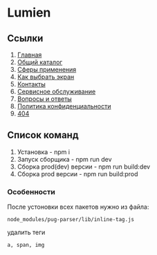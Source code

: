 # Lumien

## Ссылки

1. [Главная](https://oaktre.github.io/lumien/build/)
2. [Общий каталог](https://oaktre.github.io/lumien/build/common-catalog.html)
3. [Сферы применения](https://oaktre.github.io/lumien/build/spheres.html)
4. [Как выбрать экран](https://oaktre.github.io/lumien/build/how-choose-screen.html)
5. [Контакты](https://oaktre.github.io/lumien/build/contacts.html)
6. [Сервисное обслуживание](https://oaktre.github.io/lumien/build/service.html)
7. [Вопросы и ответы](https://oaktre.github.io/lumien/build/faq.html)
8. [Политика конфиденциальности](https://oaktre.github.io/lumien/build/policy.html)
9. [404](https://oaktre.github.io/lumien/build/404.html)




## Список команд

1. Установка - npm i
2. Запуск сборщика - npm run dev
3. Сборка prod(dev) версии - npm run build:dev
4. Сборка prod версии - npm run build:prod

### Особенности

После устоновки всех пакетов нужно из файла:
```
node_modules/pug-parser/lib/inline-tag.js
```
удалить теги
```
a, span, img
```
